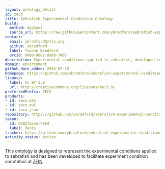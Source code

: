 ```yaml
---
layout: ontology_detail
id: zeco
title: Zebrafish Experimental Conditions Ontology
build:
  method: obo2owl
  source_url: https://raw.githubusercontent.com/ybradford/zebrafish-experimental-conditions-ontology/master/zeco.obo
contact:
  email: ybradford@zfin.org
  github: ybradford
  label: Yvonne Bradford
  orcid: 0000-0002-9900-7880
description: Experimental conditions applied to zebrafish, developed to facilitate experiment condition annotation at ZFIN
domain: environment
github_date_added: 2016-07-28
homepage: https://github.com/ybradford/zebrafish-experimental-conditions-ontology
license:
  label: CC BY 3.0
  url: http://creativecommons.org/licenses/by/3.0/
preferredPrefix: ZECO
products:
- id: zeco.obo
- id: zeco.owl
- id: zeco.json
repository: https://github.com/ybradford/zebrafish-experimental-conditions-ontology
taxon:
  id: NCBITaxon:7954
  label: Danio
tracker: https://github.com/ybradford/zebrafish-experimental-conditions-ontology/issues
activity_status: active
---
```


This ontology is designed to represent the experimental conditions
applied to zebrafish and has been developed to facilitate experiment
condition annotation at [ZFIN](http://zfin.org).
